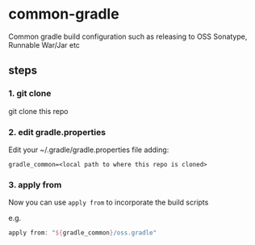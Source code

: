 # common-gradle
Common gradle build configuration such as releasing to OSS Sonatype, Runnable War/Jar etc


## steps

### 1. git clone
git clone this repo

### 2. edit gradle.properties
Edit your ~/.gradle/gradle.properties file adding:

```properties
gradle_common=<local path to where this repo is cloned>
```

### 3. apply from
Now you can use `apply from` to incorporate the build scripts

e.g. 
```groovy
apply from: "${gradle_common}/oss.gradle"
```
